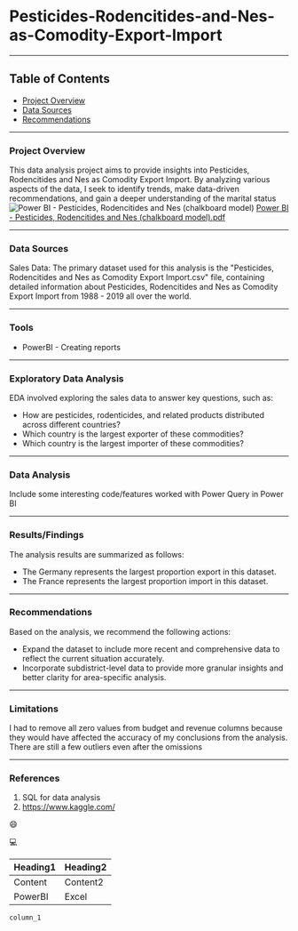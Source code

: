 # Pesticides-Rodencitides-and-Nes-as-Comodity-Export-Import


---
## Table of Contents

- [Project Overview](#project-overview)
- [Data Sources](#data-sources)
- [Recommendations](#recommendations)

---
### Project Overview

This data analysis project aims to provide insights into Pesticides, Rodencitides and Nes as Comodity Export Import. By analyzing various aspects of the data, I seek to identify trends, make data-driven recommendations, and gain a deeper understanding of the marital status
![Power BI - Pesticides, Rodencitides and Nes (chalkboard model)](https://github.com/user-attachments/assets/66525f68-c5dc-4d87-a5f2-5542713ecfa5)
[Power BI - Pesticides, Rodencitides and Nes (chalkboard model).pdf](https://github.com/user-attachments/files/18287133/Power.BI.-.Pesticides.Rodencitides.and.Nes.chalkboard.model.pdf)




---
### Data Sources

Sales Data: The primary dataset used for this analysis is the "Pesticides, Rodencitides and Nes as Comodity Export Import.csv" file, containing detailed information about Pesticides, Rodencitides and Nes as Comodity Export Import from 1988 - 2019 all over the world.

---
### Tools
- PowerBI - Creating reports

---
### Exploratory Data Analysis
EDA involved exploring the sales data to answer key questions, such as:

- How are pesticides, rodenticides, and related products distributed across different countries?
- Which country is the largest exporter of these commodities?
- Which country is the largest importer of these commodities?
   
---
### Data Analysis
Include some interesting code/features worked with
Power Query in Power BI

---
### Results/Findings
The analysis results are summarized as follows:
- The Germany represents the largest proportion export in this dataset.
- The France represents the largest proportion import in this dataset.
---

### Recommendations
Based on the analysis, we recommend the following actions:
- Expand the dataset to include more recent and comprehensive data to reflect the current situation accurately.
- Incorporate subdistrict-level data to provide more granular insights and better clarity for area-specific analysis.

---
### Limitations
I had to remove all zero values from budget and revenue columns because they would have affected the accuracy of my conclusions from the analysis. There are still a few outliers even after the omissions

---
### References
1. SQL for data analysis
2. https://www.kaggle.com/

😄

💻

|Heading1|Heading2|
|--------|--------|
|Content|Content2|
|PowerBI|Excel|

`column_1`


